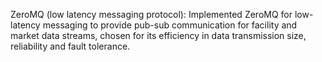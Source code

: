 
ZeroMQ (low latency messaging protocol):
Implemented ZeroMQ for low-latency messaging to provide pub-sub communication for facility and market data streams, chosen for its efficiency in data transmission size, reliability and fault tolerance.

